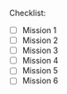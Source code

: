 Checklist:

- [ ] Mission 1
- [ ] Mission 2
- [ ] Mission 3
- [ ] Mission 4
- [ ] Mission 5
- [ ] Mission 6
